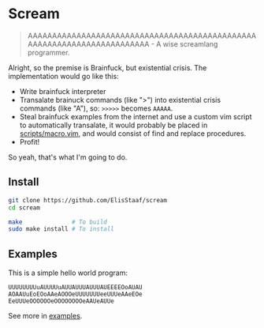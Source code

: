 # Scream
> AAAAAAAAAAAAAAAAAAAAAAAAAAAAAAAAAAAAAAAAAAAAAAAAAAAAAAAAAAAAAAAAAAAAAAAA
> \- A wise screamlang programmer.

Alright, so the premise is Brainfuck, but existential crisis. The implementation
would go like this:

* Write brainfuck interpreter
* Transalate brainuck commands (like ">") into existential 
  crisis commands (like "A"), so: `>>>>>` becomes `AAAAA`.
* Steal brainfuck examples from the internet and use a custom
  vim script to automatically transalate, it would probably be
  placed in [scripts/macro.vim](/scripts/macro.vim), and would
  consist of find and replace procedures.
* Profit!

So yeah, that's what I'm going to do.

## Install
```sh
git clone https://github.com/ElisStaaf/scream
cd scream

make              # To build
sudo make install # To install
```

## Examples
This is a simple hello world program:
```console
UUUUUUUUuAUUUUuAUUAUUUAUUUAUEEEEOoAUAU
AOAAUuEoEOoAAeAOOOeUUUUUUUeeUUUeAAeEOe
EeUUUeOOOOOOeOOOOOOOOeAAUeAUUe
```
See more in [examples](/examples).
